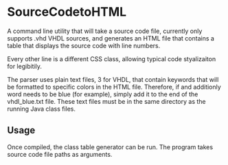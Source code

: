 SourceCodetoHTML
================

A command line utility that will take a source code file, currently only supports .vhd VHDL sources,
and generates an HTML file that contains a table that displays the source code with line numbers.

Every other line is a different CSS class, allowing typical code styalizaiton for legibitily.

The parser uses plain text files, 3 for VHDL, that contain keywords that will be formatted to
specific colors in the HTML file.  Therefore, if and additionly word needs to be blue (for example), simply add it to
the end of the vhdl_blue.txt file.  These text files must be in the same directory as the running Java class
files.

Usage
-----------------

Once compiled, the class table generator can be run.  The program takes source code file paths as arguments.
